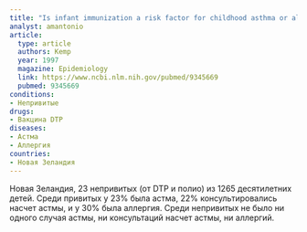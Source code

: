 ```yaml
---
title: "Is infant immunization a risk factor for childhood asthma or allergy?"
analyst: amantonio
article:
  type: article
  authors: Kemp
  year: 1997
  magazine: Epidemiology
  link: https://www.ncbi.nlm.nih.gov/pubmed/9345669
  pubmed: 9345669
conditions:
- Непривитые
drugs:
- Вакцина DTP
diseases:
- Астма
- Аллергия
countries:
- Новая Зеландия
---
```


Новая Зеландия, 23 непривитых (от DTP и полио) из 1265 десятилетних детей. Среди привитых у 23% была астма, 22% консультировались насчет астмы, и у 30% была аллергия.
Среди непривитых не было ни одного случая астмы, ни консультаций насчет астмы, ни аллергий.
